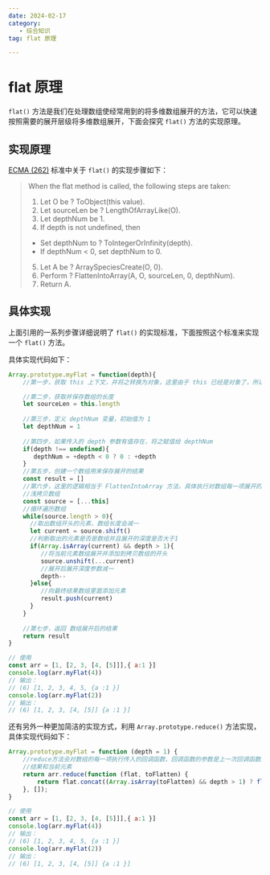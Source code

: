 ```yaml
---
date: 2024-02-17
category: 
   - 综合知识
tag: flat 原理

---
```


# flat 原理

`flat()` 方法是我们在处理数组使经常用到的将多维数组展开的方法，它可以快速按照需要的展开层级将多维数组展开，下面会探究 `flat()` 方法的实现原理。

## 实现原理
 [ECMA (262)](https://262.ecma-international.org/13.0/?_gl=1*qwct4d*_ga*MTgzNjYzMjg5Ny4xNzEzMjgwNTU3*_ga_TDCK4DWEPP*MTcxNjY0OTQ0NC4yLjEuMTcxNjY0OTYxOC4wLjAuMA..) 标准中关于 `flat()` 的实现步骤如下：
 > When the flat method is called, the following steps are taken:
 > 1. Let O be ? ToObject(this value).
 > 2. Let sourceLen be ? LengthOfArrayLike(O).
 > 3. Let depthNum be 1.
 > 4. If depth is not undefined, then
 > - Set depthNum to ? ToIntegerOrInfinity(depth).
 > - If depthNum < 0, set depthNum to 0.
 > 5. Let A be ? ArraySpeciesCreate(O, 0).
 > 6. Perform ? FlattenIntoArray(A, O, sourceLen, 0, depthNum).
 > 7. Return A.

## 具体实现
上面引用的一系列步骤详细说明了 `flat()` 的实现标准，下面按照这个标准来实现一个 `flat()` 方法。

具体实现代码如下：
```js
Array.prototype.myFlat = function(depth){
    //第一步，获取 this 上下文，并将之转换为对象，这里由于 this 已经是对象了，所以跳过这个步骤

    //第二步，获取并保存数组的长度
    let sourceLen = this.length 
    
    //第三步，定义 depthNum 变量，初始值为 1
    let depthNum = 1
    
    //第四步，如果传入的 depth 参数有值存在，将之赋值给 depthNum
    if(depth !== undefined){
       depthNum = +depth < 0 ? 0 : +depth
    }
    //第五步，创建一个数组用来保存展开的结果
    const result = []
    //第六步，这里的逻辑相当于 FlattenIntoArray 方法，具体执行对数组每一项展开的逻辑
    //浅拷贝数组
    const source = [...this]
    //循环遍历数组
    while(source.length > 0){
      //取出数组开头的元素，数组长度会减一
      let current = source.shift()
      //判断取出的元素是否是数组并且展开的深度是否大于1
      if(Array.isArray(current) && depth > 1){
         //将当前元素数组展开并添加到拷贝数组的开头
         source.unshift(...current)
         //展开后展开深度参数减一
         depth--
      }else{
         //向最终结果数组里面添加元素
         result.push(current)
      }
    }
    
    //第七步，返回 数组展开后的结果
    return result
}

// 使用
const arr = [1, [2, 3, [4, [5]]],{ a:1 }]
console.log(arr.myFlat(4))
// 输出：
// (6) [1, 2, 3, 4, 5, {a :1 }]
console.log(arr.myFlat(2))
// 输出：
// (6) [1, 2, 3, [4, [5]] {a :1 }]
```

还有另外一种更加简洁的实现方式，利用 `Array.prototype.reduce()` 方法实现，具体实现代码如下：
```js
Array.prototype.myFlat = function (depth = 1) {
    //reduce方法会对数组的每一项执行传入的回调函数，回调函数的参数是上一次回调函数返回的
    //结果和当前元素
    return arr.reduce(function (flat, toFlatten) {
        return flat.concat((Array.isArray(toFlatten) && depth > 1) ? flat(toFlatten, depth - 1) : toFlatten);
    }, []);
}

// 使用
const arr = [1, [2, 3, [4, [5]]],{ a:1 }]
console.log(arr.myFlat(4))
// 输出：
// (6) [1, 2, 3, 4, 5, {a :1 }]
console.log(arr.myFlat(2))
// 输出：
// (6) [1, 2, 3, [4, [5]] {a :1 }]
```